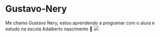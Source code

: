 # Gustavo-Nery
Me chamo Gustavo Nery, estou aprendendo a programar com o alura e estudo na escola Adalberto nascimento 🏀
![](https://i.giphy.com/media/v1.Y2lkPTc5MGI3NjExcmlocjhlajh4a3dxMzlrZ2t6dWJyOGoybGgzbWpwbDJuZGRxandkNSZlcD12MV9pbnRlcm5hbF9naWZfYnlfaWQmY3Q9Zw/3ov9jLcdty8iBtGDx6/giphy.gif)

